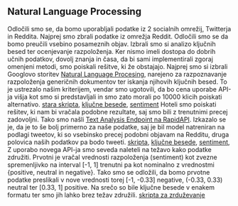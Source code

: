 ## Natural Language Processing

Odločili smo se, da bomo uporabljali podatke iz 2 socialnih omrežij, Twitterja in Reddita.
Najprej smo zbrali podatke iz omrežja Reddit. Odločili smo se da bomo preučili vsebino posameznih objav. Izbrali smo si analizo ključnih besed ter ocenjevanje razpoloženja. Ker nismo imeli dostopa do dobrih učnih podatkov, dovolj znanja in časa, da bi sami implementirali zgoraj omenjeni metodi, smo poiskali rešitve, ki že obstajajo. 
Najprej smo si izbrali Googlovo storitev [Natural Language Procesing](https://cloud.google.com/natural-language/docs/), narejeno za razpoznavanje razpoloženja generičnih dokumentov ter iskanja njihovih ključnih besed. To je ustrezalo našim kriterijem, vendar smo ugotovili, da bo cena uporabe API-ja višja kot smo si predstavljali in smo zato morali po 10000 klicih poiskati alternativo. 
[stara skripta](/old_nlp/NLP_script.py), [ključne besede](/old_nlp/old_entities.json), [sentiment](/old_nlp/old_nlp.csv)
Hoteli smo poiskati rešitev, ki nam bi vračala podobne rezultate, saj smo bili z trenutnimi precej zadovoljni. Tako smo našli [Text Analysis Endpoint na RapidAPI](https://rapidapi.com/aylien/api/text-analysis?endpoint=53aa5a0ee4b0f2c975470d76).
Izkazalo se je, da je to še bolj primerno za naše podatke, saj je bil model natreniran na podlagi tweetov, ki so vsebinsko precej podobni objavam na Redditu, druga polovica naših podatkov pa bodo tweeti. 
[skripta](/nlp.py), [ključne besede](/entities.json), [sentiment](/nlp.csv), 
Z uporabo novega API-ja smo seveda naleteli na težavo kako podatke združiti. Prvotni je vračal vrednosti razpoloženja (sentiment) kot zvezne spremenljivko na interval [-1, 1] trenutni pa kot nominalno z vrednostmi {positive, neutral in negative}. Tako smo se odložili, da bomo prvotne podatke preslikali v nove vrednosti torej [-1, -0.33] negative, (-0.33, 0.33) neutral ter [0.33, 1] positive. Na srečo so bile ključne besede v enakem formatu ter smo jih lahko brez težav združili. [skripta za zrduževanje](/old_nlp/format.py)


